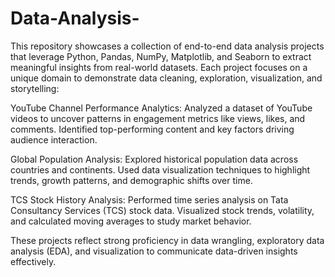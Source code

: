 # Data-Analysis-
This repository showcases a collection of end-to-end data analysis projects that leverage Python, Pandas, NumPy, Matplotlib, and Seaborn to extract meaningful insights from real-world datasets. Each project focuses on a unique domain to demonstrate data cleaning, exploration, visualization, and storytelling:

YouTube Channel Performance Analytics: Analyzed a dataset of YouTube videos to uncover patterns in engagement metrics like views, likes, and comments. Identified top-performing content and key factors driving audience interaction.

Global Population Analysis: Explored historical population data across countries and continents. Used data visualization techniques to highlight trends, growth patterns, and demographic shifts over time.

TCS Stock History Analysis: Performed time series analysis on Tata Consultancy Services (TCS) stock data. Visualized stock trends, volatility, and calculated moving averages to study market behavior.

These projects reflect strong proficiency in data wrangling, exploratory data analysis (EDA), and visualization to communicate data-driven insights effectively.


